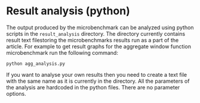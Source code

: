 # Result analysis (python)

The output produced by the microbenchmark can be analyzed using python scripts in the `result_analysis` directory. 
The directory currently contains result text filestoring the microbenchmarks results run as a part of the article. 
For example to get result graphs for the aggregate window function microbenchmark run the following command:

```shell
python agg_analysis.py
```
If you want to analyse your own results then you need to create a text file with the same name as it is currently in the directory.
All the parameters of the analysis are hardcoded in the python files.
There are no parameter options.
